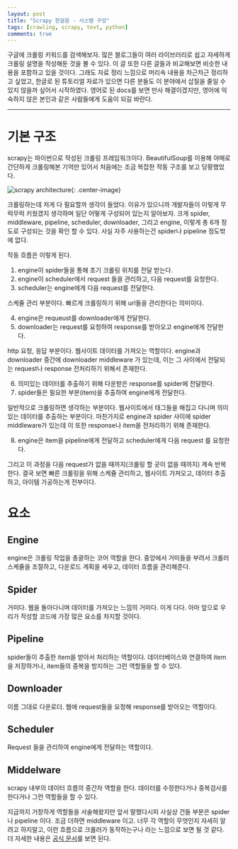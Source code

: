 ```yaml
---
layout: post
title: "Scrapy 한걸음 - 시스템 구성"
tags: [crawling, scrapy, text, python]
comments: true
---
```



구글에 크롤링 키워드를 검색해보자. 많은 블로그들이 여러 라이브러리로 쉽고 자세하게 크롤링 설명을 작성해둔 것을 볼 수 있다. 이 글 또한 다른 글들과 비교해보면 비슷한 내용을 포함하고 있을 것이다. 그래도 자료 정리 느낌으로 머리속 내용을 차근차근 정리하고 싶었고, 한글로 된 튜토리얼 자료가 있으면 다른 분들도 이 분야에서 삽질을 줄일 수 있지 않을까 싶어서 시작하였다. 영어로 된 docs를 보면 만사 해결이겠지만, 영어에 익숙하지 않은 본인과 같은 사람들에게 도움이 되길 바란다.  
  
---
# 기본 구조
scrapy는 파이썬으로 작성된 크롤링 프레임워크이다. BeautifulSoup를 이용해 야매로 간단하게 크롤링해본 기억만 있어서 처음에는 조금 복잡한 작동 구조를 보고 당황했었다. 

![scrapy architecture](https://docs.scrapy.org/en/latest/_images/scrapy_architecture_02.png){: .center-image}

크롤링하는데 저게 다 필요할까 생각이 들었다. 이유가 있으니까 개발자들이 이렇게 무럭무럭 키웠겠지 생각하며 일단 어떻게 구성되어 있는지 알아보자. 크게 spider, middleware, pipeline, scheduler, downloader, 그리고 engine, 이렇게 총 6개 정도로 구성되는 것을 확인 할 수 있다. 사실 자주 사용하는건 spider나 pipeline 정도밖에 없다.  

작동 흐름은 이렇게 된다.  
1. engine이 spider들을 통해 초기 크롤링 위치를 전달 받는다.  
2. engine이 scheduler에서 request 들을 관리하고, 다음 request를 요청한다. 
3. scheduler는 engine에게 다음 request를 전달한다. 

스케쥴 관리 부분이다. 빠르게 크롤링하기 위해 url들을 관리한다는 의미이다. 

4. engine은 requeust를 downloader에게 전달한다.
5. downloader는 request를 요청하여 response를 받아오고 engine에게 전달한다. 

http 요청, 응답 부분이다. 웹사이트 데이터를 가져오는 역할이다. engine과 downloader 중간에 downloader middleware 가 있는데, 이는 그 사이에서 전달되는 request나 response 전처리하기 위해서 존재한다. 

6. 의미있는 데이터를 추출하기 위해 다운받은 response를 spider에 전달한다. 
7. spider들은 필요한 부분(item)을 추출하여 engine에게 전달한다.

일반적으로 크롤링하면 생각하는 부분이다. 웹사이트에서 태그들을 해집고 다니며 의미있는 데이터를 추출하는 부분이다. 마찬가지로 engine과 spider 사이에 spider middleware가 있는데 이 또한 response나 item을 전처리하기 위해 존재한다. 

8. engine은 item을 pipeline에게 전달하고 scheduler에게 다음 request 를 요청한다. 

그리고 이 과정을 다음 request가 없을 때까지(크롤링 할 곳이 없을 때까지) 계속 반복한다. 결국 보면 빠른 크롤링을 위해 스케쥴 관리하고, 웹사이트 가져오고, 데이터 추출하고, 아이템 가공하는게 전부이다.  

# 요소 

## Engine 
engine은 크롤링 작업을 총괄하는 코어 역할을 한다. 중앙에서 거미들을 부려서 크롤러 스케쥴을 조절하고, 다운로드 계획을 세우고, 데이터 흐름을 관리해준다. 

## Spider
거미다. 웹을 돌아다니며 데이터를 가져오는 느낌의 거미다. 이게 다다. 아마 앞으로 우리가 작성할 코드에 가장 많은 요소를 차지할 것이다. 

## Pipeline 
spider들이 추출한 item을 받아서 처리하는 역할이다. 데이터베이스와 연결하여 item을 저장하거나, item들의 중복을 방지하는 그런 역할들을 할 수 있다. 

## Downloader
이름 그대로 다운로더. 웹에 request들을 요청해 response를 받아오는 역할이다. 

## Scheduler 
Request 들을 관리하여 engine에게 전달하는 역할이다. 

## Middelware 
scrapy 내부의 데이터 흐름의 중간자 역할을 한다. 데이터를 수정한다거나 중복검사를 한다거나 그런 역할들을 할 수 있다. 

지금까지 거창하게 역할들을 서술해왔지만 앞서 말했다시피 사실상 건들 부분은 spider나 pipeline 이다. 조금 더하면 middleware 이고. 너무 각 역할이 무엇인지 자세히 알려고 하지말고, 이런 흐름으로 크롤러가 동작하는구나 라는 느낌으로 보면 될 것 같다. 
더 자세한 내용은 [공식 문서](https://docs.scrapy.org/en/latest/topics/architecture.html)를 보면 된다. 
